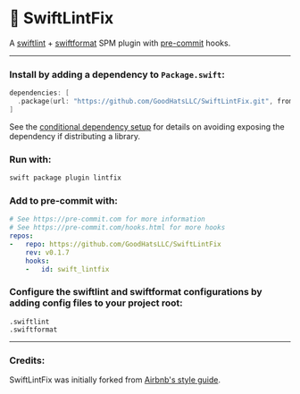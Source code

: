 # 🧹 SwiftLintFix

A [swiftlint](https://github.com/realm/swiftlint) + [swiftformat](https://github.com/nicklockwood/SwiftFormat) SPM plugin with [pre-commit](https://github.com/pre-commit/pre-commit) hooks.

----

### Install by adding a dependency to `Package.swift`:
```swift
dependencies: [
  .package(url: "https://github.com/GoodHatsLLC/SwiftLintFix.git", from: "0.1.7")
]
```
See the [conditional dependency setup](https://github.com/GoodHatsLLC/SwiftLintFix/blob/main/conditional-dependency.md) for details on avoiding exposing the dependency if distributing a library.

### Run with:
```bash
swift package plugin lintfix
```

### Add to pre-commit with:
```yaml
# See https://pre-commit.com for more information
# See https://pre-commit.com/hooks.html for more hooks
repos:
-   repo: https://github.com/GoodHatsLLC/SwiftLintFix
    rev: v0.1.7
    hooks:
    -   id: swift_lintfix
```

### Configure the swiftlint and swiftformat configurations by adding config files to your project root:
```
.swiftlint
.swiftformat
```

----

### Credits:

SwiftLintFix was initially forked from [Airbnb's style guide](https://github.com/airbnb/swift).

